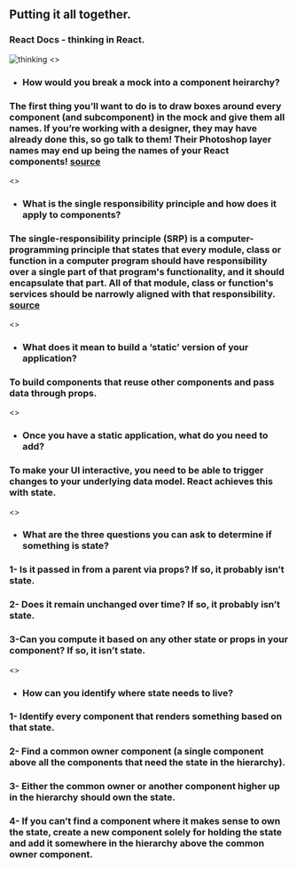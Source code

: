 ## **Putting it all together.**
### **React Docs - thinking in React.**
![thinking](https://i.morioh.com/201022/2f6459ee.webp)
<>
- ### **How would you break a mock into a component heirarchy?**
### The first thing you’ll want to do is to draw boxes around every component (and subcomponent) in the mock and give them all names. If you’re working with a designer, they may have already done this, so go talk to them! Their Photoshop layer names may end up being the names of your React components! [source](https://reactjs.org/docs/thinking-in-react.html)
<>
* ### **What is the single responsibility principle and how does it apply to components?**
### The single-responsibility principle (SRP) is a computer-programming principle that states that every module, class or function in a computer program should have responsibility over a single part of that program's functionality, and it should encapsulate that part. All of that module, class or function's services should be narrowly aligned with that responsibility. [source](https://en.wikipedia.org/wiki/Single-responsibility_principle)
<>
- ### **What does it mean to build a ‘static’ version of your application?**
### To build components that reuse other components and pass data through props.
<>
- ### **Once you have a static application, what do you need to add?**
### To make your UI interactive, you need to be able to trigger changes to your underlying data model. React achieves this with state.

<>
- ### **What are the three questions you can ask to determine if something is state?**
### 1-  Is it passed in from a parent via props? If so, it probably isn’t state.
### 2- Does it remain unchanged over time? If so, it probably isn’t state.
### 3-Can you compute it based on any other state or props in your component? If so, it isn’t state.
<>
- ### **How can you identify where state needs to live?**
### 1- Identify every component that renders something based on that state.
### 2- Find a common owner component (a single component above all the components that need the state in the hierarchy).
### 3- Either the common owner or another component higher up in the hierarchy should own the state.
### 4- If you can’t find a component where it makes sense to own the state, create a new component solely for holding the state and add it somewhere in the hierarchy above the common owner component.